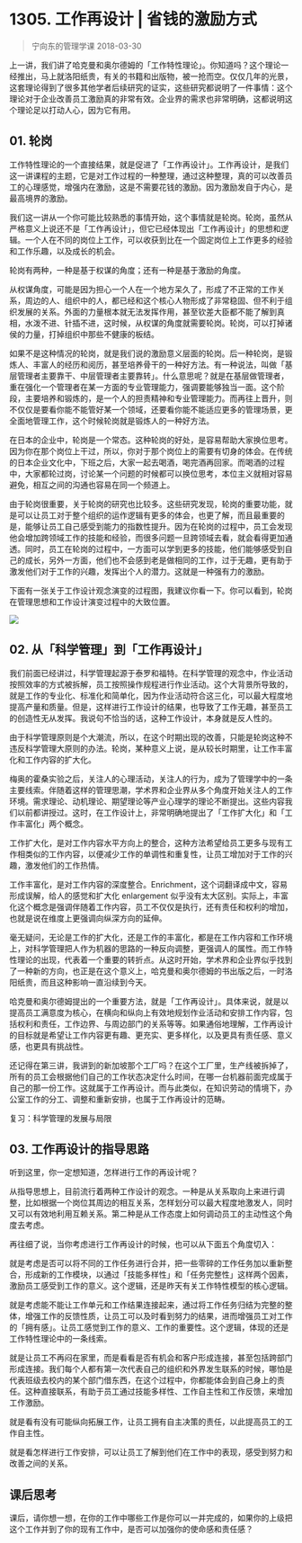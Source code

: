 # 1305. 工作再设计 | 省钱的激励方式
> 宁向东的管理学课
2018-03-30

上一讲，我们讲了哈克曼和奥尔德姆的「工作特性理论」。你知道吗？这个理论一经推出，马上就洛阳纸贵，有关的书籍和出版物，被一抢而空。仅仅几年的光景，这套理论得到了很多其他学者后续研究的证实，这些研究都说明了一件事情：这个理论对于企业改善员工激励真的非常有效。企业界的需求也非常明确，这都说明这个理论足以打动人心，因为它有用。

## 01. 轮岗

工作特性理论的一个直接结果，就是促进了「工作再设计」。工作再设计，是我们这一讲课程的主题，它是对工作过程的一种整理，通过这种整理，真的可以改善员工的心理感觉，增强内在激励，这是不需要花钱的激励。因为激励发自于内心，是最高境界的激励。

我们这一讲从一个你可能比较熟悉的事情开始，这个事情就是轮岗。轮岗，虽然从严格意义上说还不是「工作再设计」，但它已经体现出「工作再设计」的思想和逻辑。一个人在不同的岗位上工作，可以收获到比在一个固定岗位上工作更多的经验和工作乐趣，以及成长的机会。

轮岗有两种，一种是基于权谋的角度；还有一种是基于激励的角度。

从权谋角度，可能是因为担心一个人在一个地方呆久了，形成了不正常的工作关系，周边的人、组织中的人，都已经和这个核心人物形成了非常稳固、但不利于组织发展的关系。外面的力量根本就无法发挥作用，甚至钦差大臣都不能了解到真相，水泼不进、针插不进，这时候，从权谋的角度就需要轮岗。轮岗，可以打掉诸侯的力量，打掉组织中那些不健康的板结。

如果不是这种情况的轮岗，就是我们说的激励意义层面的轮岗。后一种轮岗，是锻炼人、丰富人的经历和阅历，甚至培养骨干的一种好方法。有一种说法，叫做「基层管理者主要靠干、中层管理者主要靠转」。什么意思呢？就是在基层做管理者，重在强化一个管理者在某一方面的专业管理能力，强调要能够独当一面。这个阶段，主要培养和锻炼的，是一个人的担责精神和专业管理能力。而再往上晋升，则不仅仅是要看你能不能管好某一个领域，还要看你能不能适应更多的管理场景，更全面地管理工作，这个时候轮岗就是锻炼人的一种好方法。

在日本的企业中，轮岗是一个常态。这种轮岗的好处，是容易帮助大家换位思考。因为你在那个岗位上干过，所以，你对于那个岗位上的需要有切身的体会。在传统的日本企业文化中，下班之后，大家一起去喝酒，喝完酒再回家。而喝酒的过程中，大家都轮过岗，讨论某一个问题的时候都可以换位思考，本位主义就相对容易避免，相互之间的沟通也容易在同一个频道上。

由于轮岗很重要，关于轮岗的研究也比较多。这些研究发现，轮岗的重要功能，就是可以让员工对于整个组织的运作逻辑有更多的体会，也更了解，而且最重要的是，能够让员工自己感受到能力的指数性提升。因为在轮岗的过程中，员工会发现他会增加跨领域工作的技能和经验，而很多问题一旦跨领域去看，就会看得更加通透。同时，员工在轮岗的过程中，一方面可以学到更多的技能，他们能够感受到自己的成长，另外一方面，他们也不会感到老是做相同的工作，过于无趣，更有助于激发他们对于工作的兴趣，发挥出个人的潜力。这就是一种强有力的激励。

下面有一张关于工作设计观念演变的过程图，我建议你看一下。你可以看到，轮岗在管理思想和工作设计演变过程中的大致位置。

![](https://raw.githubusercontent.com/dalong0514/selfstudy/master/图片链接/宁向东/2019054.jpg)

## 02. 从「科学管理」到「工作再设计」

我们前面已经讲过，科学管理起源于泰罗和福特。在科学管理的观念中，作业活动按照效率的方式被拆解，员工按照操作规程进行作业活动。这个大背景所导致的，就是工作的专业化、标准化和简单化，因为作业活动符合这三化，可以最大程度地提高产量和质量。但是，这样进行工作设计的结果，也导致了工作无趣，甚至员工的创造性无从发挥。我说句不恰当的话，这种工作设计，本身就是反人性的。

由于科学管理原则是个大潮流，所以，在这个时期出现的改善，只能是轮岗这种不违反科学管理大原则的办法。轮岗，某种意义上说，是从较长时期里，让工作丰富化和工作内容的扩大化。

梅奥的霍桑实验之后，关注人的心理活动，关注人的行为，成为了管理学中的一条主要线索。伴随着这样的管理思潮，学术界和企业界从多个角度开始关注人的工作环境。需求理论、动机理论、期望理论等产业心理学的理论不断提出。这些内容我们以前都讲授过。这时，在工作设计上，非常明确地提出了「工作扩大化」和「工作丰富化」两个概念。

工作扩大化，是对工作内容水平方向上的整合，这种方法希望给员工更多与现有工作相类似的工作内容，以便减少工作的单调性和重复性，让员工增加对于工作的兴趣，激发他们的工作热情。

工作丰富化，是对工作内容的深度整合。Enrichment，这个词翻译成中文，容易形成误解，给人的感觉和扩大化 enlargement 似乎没有太大区别。实际上，丰富化这个概念是强调伴随着工作内容，员工不仅仅是执行，还有责任和权利的增加，也就是说在维度上更强调向纵深方向的延伸。

毫无疑问，无论是工作的扩大化，还是工作的丰富化，都是在工作内容和工作环境上，对科学管理把人作为机器的思路的一种反向调整，更强调人的属性。而工作特性理论的出现，代表着一个重要的转折点。从这时开始，学术界和企业界似乎找到了一种新的方向，也正是在这个意义上，哈克曼和奥尔德姆的书出版之后，一时洛阳纸贵，而且这种影响一直沿续到今天。

哈克曼和奥尔德姆提出的一个重要方法，就是「工作再设计」。具体来说，就是以提高员工满意度为核心，在横向和纵向上有效地规划作业活动和安排工作内容，包括权利和责任，工作边界、与周边部门的关系等等。如果通俗地理解，工作再设计的目标就是希望让工作内容更有趣、更充实、更多样化，以及更具有责任感、意义感，也更具有挑战性。

还记得在第三讲，我讲到的新加坡那个工厂吗？在这个工厂里，生产线被拆掉了，所有的员工会根据他们自己的工作状态决定什么时间，在哪一台机器前面完成属于自己的那一份工作。这就属于工作再设计。而与此类似，在知识劳动的情境下，办公室工作的分工、调整和重新安排，也属于工作再设计的范畴。

复习：科学管理的发展与局限

## 03. 工作再设计的指导思路

听到这里，你一定想知道，怎样进行工作的再设计呢？

从指导思想上，目前流行着两种工作设计的观念。一种是从关系取向上来进行调整，比如根据一个岗位其周边的相互关系，怎样划分可以最大程度地激发人，同时又可以有效地利用互赖关系。第二种是从工作态度上如何调动员工的主动性这个角度去考虑。

再往细了说，当你考虑进行工作再设计的时候，也可以从下面五个角度切入：

就是考虑是否可以将不同的工作任务进行合并，把一些零碎的工作任务加以重新整合，形成新的工作模块，以通过「技能多样性」和「任务完整性」这样两个因素，激励员工感受到工作的意义。这个逻辑，还是昨天有关工作特性模型的核心逻辑。

就是考虑能不能让工作单元和工作结果连接起来，通过将工作任务归结为完整的整体，增强工作的反馈性质，让员工可以及时看到努力的结果，进而增强员工对工作的「拥有感」。让员工感觉到工作的意义、工作的重要性。这个逻辑，体现的还是工作特性理论中的一条线索。

就是让员工不再闷在家里，而是看看是否有机会和客户形成连接，甚至包括跨部门形成连接。我们每个人都有第一次代表自己的组织和外界发生联系的时候，哪怕是代表班级去校内的某个部门借东西，在这个过程中，你都能体会到自己身上的责任。这种直接联系，有助于员工通过技能多样性、工作自主性和工作反馈，来增加工作激励。

就是看有没有可能纵向拓展工作，让员工拥有自主决策的责任，以此提高员工的工作自主性。

就是看怎样进行工作安排，可以让员工了解到他们在工作中的表现，感受到努力和改善之间的关系。

## 课后思考

课后，请你想一想，在你的工作中哪些工作是你可以一并完成的，如果你的上级把这个工作并到了你的现有工作中，是否可以加强你的使命感和责任感？

